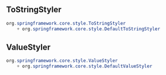 
## ToStringStyler

```java
org.springframework.core.style.ToStringStyler
    + org.springframework.core.style.DefaultToStringStyler
```

## ValueStyler

```java
org.springframework.core.style.ValueStyler
    + org.springframework.core.style.DefaultValueStyler
```
